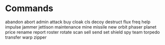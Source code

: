 # Commands

abandon
abort
admin
attack
buy
cloak
cls
decoy
destruct
flux
freq
help
impulse
jammer
jettison
maintenance
mine
missile
new
orbit
phaser
planet
price
rename
report
roster
rotate
scan
sell
send
set
shield
spy
team
torpedo
transfer
warp
zipper